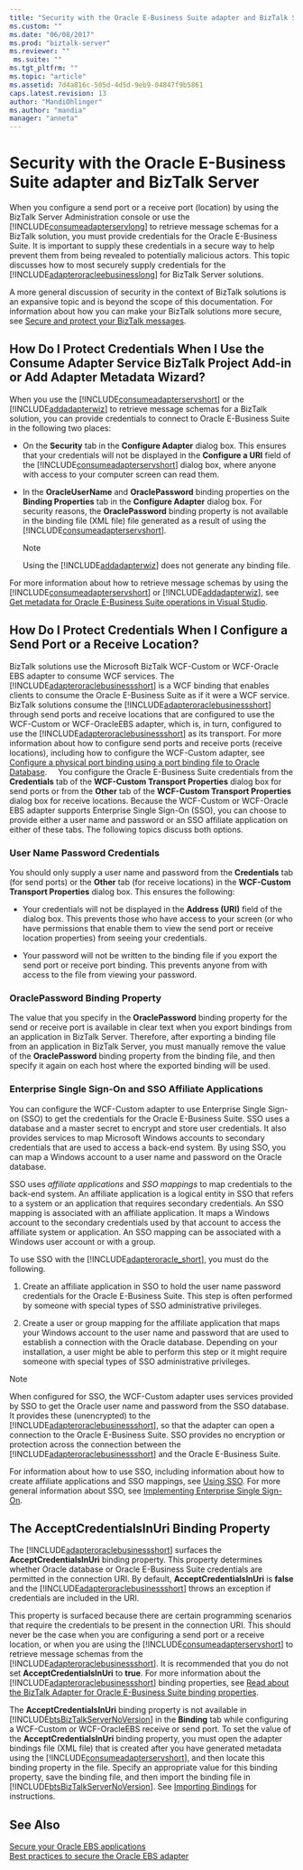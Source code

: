 ```yaml
---
title: "Security with the Oracle E-Business Suite adapter and BizTalk Server | Microsoft Docs"
ms.custom: ""
ms.date: "06/08/2017"
ms.prod: "biztalk-server"
ms.reviewer: ""
 ms.suite: ""
ms.tgt_pltfrm: ""
ms.topic: "article"
ms.assetid: 7d4a816c-505d-4d5d-9eb9-04847f9b5861
caps.latest.revision: 13
author: "MandiOhlinger"
ms.author: "mandia"
manager: "anneta"
---
```

# Security with the Oracle E-Business Suite adapter and BizTalk Server
When you configure a send port or a receive port (location) by using the BizTalk Server Administration console or use the [!INCLUDE[consumeadapterservlong](../../includes/consumeadapterservlong-md.md)] to retrieve message schemas for a BizTalk solution, you must provide credentials for the Oracle E-Business Suite. It is important to supply these credentials in a secure way to help prevent them from being revealed to potentially malicious actors. This topic discusses how to most securely supply credentials for the [!INCLUDE[adapteroracleebusinesslong](../../includes/adapteroracleebusinesslong-md.md)] for BizTalk Server solutions.  
  
 A more general discussion of security in the context of BizTalk solutions is an expansive topic and is beyond the scope of this documentation. For information about how you can make your BizTalk solutions more secure, see [Secure and protect your BizTalk messages](../../core/secure-and-protect-your-biztalk-messages.md).   
  
## How Do I Protect Credentials When I Use the Consume Adapter Service BizTalk Project Add-in or Add Adapter Metadata Wizard?  
 When you use the [!INCLUDE[consumeadapterservshort](../../includes/consumeadapterservshort-md.md)] or the [!INCLUDE[addadapterwiz](../../includes/addadapterwiz-md.md)] to retrieve message schemas for a BizTalk solution, you can provide credentials to connect to Oracle E-Business Suite in the following two places:  
  
-   On the **Security** tab in the **Configure Adapter** dialog box. This ensures that your credentials will not be displayed in the **Configure a URI** field of the [!INCLUDE[consumeadapterservshort](../../includes/consumeadapterservshort-md.md)] dialog box, where anyone with access to your computer screen can read them.  
  
-   In the **OracleUserName** and **OraclePassword** binding properties on the **Binding Properties** tab in the **Configure Adapter** dialog box. For security reasons, the **OraclePassword** binding property is not available in the binding file (XML file) file generated as a result of using the [!INCLUDE[consumeadapterservshort](../../includes/consumeadapterservshort-md.md)].  
  
    > [!NOTE]
    >  Using the [!INCLUDE[addadapterwiz](../../includes/addadapterwiz-md.md)] does not generate any binding file.  
  
 For more information about how to retrieve message schemas by using the [!INCLUDE[consumeadapterservshort](../../includes/consumeadapterservshort-md.md)] or [!INCLUDE[addadapterwiz](../../includes/addadapterwiz-md.md)], see [Get metadata for Oracle E-Business Suite operations in Visual Studio](../../adapters-and-accelerators/adapter-oracle-ebs/get-metadata-for-oracle-e-business-suite-operations-in-visual-studio.md).  
  
## How Do I Protect Credentials When I Configure a Send Port or a Receive Location?  
 BizTalk solutions use the Microsoft BizTalk WCF-Custom or WCF-Oracle EBS adapter to consume WCF services. The [!INCLUDE[adapteroraclebusinessshort](../../includes/adapteroraclebusinessshort-md.md)] is a WCF binding that enables clients to consume the Oracle E-Business Suite as if it were a WCF service. BizTalk solutions consume the [!INCLUDE[adapteroraclebusinessshort](../../includes/adapteroraclebusinessshort-md.md)] through send ports and receive locations that are configured to use the WCF-Custom or WCF-OracleEBS adapter, which is, in turn, configured to use the [!INCLUDE[adapteroraclebusinessshort](../../includes/adapteroraclebusinessshort-md.md)] as its transport. For more information about how to configure send ports and receive ports (receive locations), including how to configure the WCF-Custom adapter, see [Configure a physical port binding using a port binding file to Oracle Database](../../adapters-and-accelerators/adapter-oracle-ebs/configure-a-physical-port-binding-using-a-port-binding-file-to-oracle-ebs.md).  
  
 You configure the Oracle E-Business Suite credentials from the **Credentials** tab of the **WCF-Custom Transport Properties** dialog box for send ports or from the **Other** tab of the **WCF-Custom Transport Properties** dialog box for receive locations. Because the WCF-Custom or WCF-Oracle EBS adapter supports Enterprise Single Sign-On (SSO), you can choose to provide either a user name and password or an SSO affiliate application on either of these tabs. The following topics discuss both options.  
  
### User Name Password Credentials  
 You should only supply a user name and password from the **Credentials** tab (for send ports) or the **Other** tab (for receive locations) in the **WCF-Custom Transport Properties** dialog box. This ensures the following:  
  
-   Your credentials will not be displayed in the **Address (URI)** field of the dialog box. This prevents those who have access to your screen (or who have permissions that enable them to view the send port or receive location properties) from seeing your credentials.  
  
-   Your password will not be written to the binding file if you export the send port or receive port binding. This prevents anyone from with access to the file from viewing your password.  
  
### OraclePassword Binding Property  
 The value that you specify in the **OraclePassword** binding property for the send or receive port is available in clear text when you export bindings from an application in BizTalk Server. Therefore, after exporting a binding file from an application in  BizTalk Server, you must manually remove the value of the **OraclePassword** binding property from the binding file, and then specify it again on each host where the exported binding will be used.  
  
### Enterprise Single Sign-On and SSO Affiliate Applications  
 You can configure the WCF-Custom adapter to use Enterprise Single Sign-on (SSO) to get the credentials for the Oracle E-Business Suite. SSO uses a database and a master secret to encrypt and store user credentials. It also provides services to map Microsoft Windows accounts to secondary credentials that are used to access a back-end system. By using SSO, you can map a Windows account to a user name and password on the Oracle database.  
  
 SSO uses *affiliate applications* and *SSO mappings* to map credentials to the back-end system. An affiliate application is a logical entity in SSO that refers to a system or an application that requires secondary credentials. An SSO mapping is associated with an affiliate application. It maps a Windows account to the secondary credentials used by that account to access the affiliate system or application. An SSO mapping can be associated with a Windows user account or with a group.  
  
 To use SSO with the [!INCLUDE[adapteroracle_short](../../includes/adapteroracle-short-md.md)], you must do the following.  
  
1.  Create an affiliate application in SSO to hold the user name password credentials for the Oracle E-Business Suite. This step is often performed by someone with special types of SSO administrative privileges.  
  
2.  Create a user or group mapping for the affiliate application that maps your Windows account to the user name and password that are used to establish a connection with the Oracle database. Depending on your installation, a user might be able to perform this step or it might require someone with special types of SSO administrative privileges.  
  
> [!NOTE]
>  When configured for SSO, the WCF-Custom adapter uses services provided by SSO to get the Oracle user name and password from the SSO database. It provides these (unencrypted) to the [!INCLUDE[adapteroraclebusinessshort](../../includes/adapteroraclebusinessshort-md.md)], so that the adapter can open a connection to the Oracle E-Business Suite. SSO provides no encryption or protection across the connection between the [!INCLUDE[adapteroraclebusinessshort](../../includes/adapteroraclebusinessshort-md.md)] and the Oracle E-Business Suite.  
  
 For information about how to use SSO, including information about how to create affiliate applications and SSO mappings, see [Using SSO](../../core/using-sso.md). For more general information about SSO, see [Implementing Enterprise Single Sign-On](../../core/implementing-enterprise-single-sign-on.md). 
  
## The AcceptCredentialsInUri Binding Property  
 The [!INCLUDE[adapteroraclebusinessshort](../../includes/adapteroraclebusinessshort-md.md)] surfaces the **AcceptCredentialsInUri** binding property. This property determines whether Oracle database or Oracle E-Business Suite credentials are permitted in the connection URI. By default, **AcceptCredentialsInUri** is **false** and the [!INCLUDE[adapteroraclebusinessshort](../../includes/adapteroraclebusinessshort-md.md)] throws an exception if credentials are included in the URI.  
  
 This property is surfaced because there are certain programming scenarios that require the credentials to be present in the connection URI. This should never be the case when you are configuring a send port or a receive location, or when you are using the [!INCLUDE[consumeadapterservshort](../../includes/consumeadapterservshort-md.md)] to retrieve message schemas from the [!INCLUDE[adapteroraclebusinessshort](../../includes/adapteroraclebusinessshort-md.md)]. It is recommended that you do not set **AcceptCredentialsInUri** to **true**. For more information about the [!INCLUDE[adapteroraclebusinessshort](../../includes/adapteroraclebusinessshort-md.md)] binding properties, see [Read about the BizTalk Adapter for Oracle E-Business Suite binding properties](../../adapters-and-accelerators/adapter-oracle-ebs/read-about-the-biztalk-adapter-for-oracle-e-business-suite-binding-properties.md).  
  
 The **AcceptCredentialsInUri** binding property is not available in [!INCLUDE[btsBizTalkServerNoVersion](../../includes/btsbiztalkservernoversion-md.md)] in the **Binding** tab while configuring a WCF-Custom or WCF-OracleEBS receive or send port. To set the value of the **AcceptCredentialsInUri** binding property, you must open the adapter bindings file (XML file) that is created after you have generated metadata using the [!INCLUDE[consumeadapterservshort](../../includes/consumeadapterservshort-md.md)], and then locate this binding property in the file. Specify an appropriate value for this binding property, save the binding file, and then import the binding file in [!INCLUDE[btsBizTalkServerNoVersion](../../includes/btsbiztalkservernoversion-md.md)]. See [Importing Bindings](http://msdn.microsoft.com/library/7af35a2e-fb7c-48a1-af28-93427403a745) for instructions.  
  
## See Also  
 [Secure your Oracle EBS applications](../../adapters-and-accelerators/adapter-oracle-ebs/secure-your-oracle-ebs-applications.md)  
 [Best practices to secure the Oracle EBS adapter](../../adapters-and-accelerators/adapter-oracle-ebs/best-practices-to-secure-the-oracle-e-business-suite-adapter.md)

